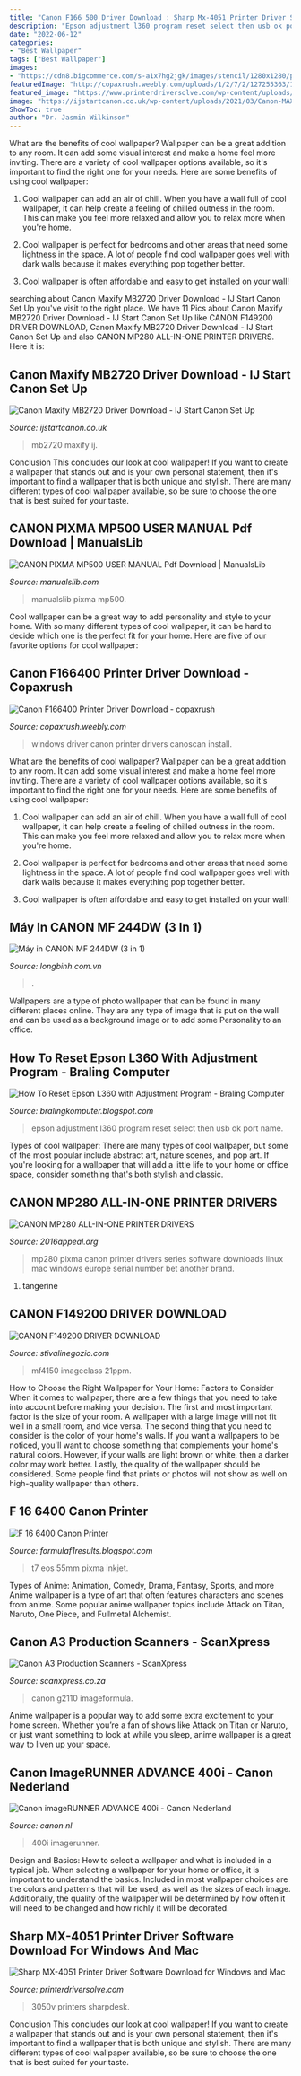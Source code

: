 ```yaml
---
title: "Canon F166 500 Driver Download : Sharp Mx-4051 Printer Driver Software Download For Windows And Mac"
description: "Epson adjustment l360 program reset select then usb ok port name"
date: "2022-06-12"
categories:
- "Best Wallpaper"
tags: ["Best Wallpaper"]
images:
- "https://cdn8.bigcommerce.com/s-a1x7hg2jgk/images/stencil/1280x1280/products/42080/201977/canon-f149200-mf4150-imageclass-super-g4-laser-all-in-one-printer-21ppm-2.1297__66940.1490308129.jpg?cu003d2?imbypassu003don"
featuredImage: "http://copaxrush.weebly.com/uploads/1/2/7/2/127255363/164418320_orig.png"
featured_image: "https://www.printerdriversolve.com/wp-content/uploads/2019/07/Sharp-MX-4051-Printer-Driver-Software-Download-for-Windows-and-Mac.png"
image: "https://ijstartcanon.co.uk/wp-content/uploads/2021/03/Canon-MAXIFY-MB2720-Drivers-Download-768x384.jpg"
ShowToc: true
author: "Dr. Jasmin Wilkinson"
---
```



What are the benefits of cool wallpaper?
Wallpaper can be a great addition to any room. It can add some visual interest and make a home feel more inviting. There are a variety of cool wallpaper options available, so it's important to find the right one for your needs. Here are some benefits of using cool wallpaper: 
1. Cool wallpaper can add an air of chill. When you have a wall full of cool wallpaper, it can help create a feeling of chilled outness in the room. This can make you feel more relaxed and allow you to relax more when you're home. 

2. Cool wallpaper is perfect for bedrooms and other areas that need some lightness in the space. A lot of people find cool wallpaper goes well with dark walls because it makes everything pop together better. 

3. Cool wallpaper is often affordable and easy to get installed on your wall!

	

		
searching about Canon Maxify MB2720 Driver Download - IJ Start Canon Set Up you've visit to the right place. We have 11 Pics about Canon Maxify MB2720 Driver Download - IJ Start Canon Set Up like CANON F149200 DRIVER DOWNLOAD, Canon Maxify MB2720 Driver Download - IJ Start Canon Set Up and also CANON MP280 ALL-IN-ONE PRINTER DRIVERS. Here it is:
		
    
## Canon Maxify MB2720 Driver Download - IJ Start Canon Set Up

<img loading=lazy src="https://ijstartcanon.co.uk/wp-content/uploads/2021/03/Canon-MAXIFY-MB2720-Drivers-Download-768x384.jpg" onerror="this.onerror=null;this.src='https://tse2.mm.bing.net/th?id=OIP.L-FlAP0W2vLvcazoFjUCrAHaDt&amp;pid=15.1';" alt="Canon Maxify MB2720 Driver Download - IJ Start Canon Set Up">

_Source: ijstartcanon.co.uk_

>mb2720 maxify ij. 

	

Conclusion
This concludes our look at cool wallpaper! If you want to create a wallpaper that stands out and is your own personal statement, then it's important to find a wallpaper that is both unique and stylish. There are many different types of cool wallpaper available, so be sure to choose the one that is best suited for your taste.

    
## CANON PIXMA MP500 USER MANUAL Pdf Download | ManualsLib

<img loading=lazy src="https://static-data2.manualslib.com/docimages/i3/72/7110/710962-canon/1-pixma-mp500.png" onerror="this.onerror=null;this.src='https://tse3.mm.bing.net/th?id=OIP.fY5Sxm8F9Fx1M1vyBV4KGwHaKk&amp;pid=15.1';" alt="CANON PIXMA MP500 USER MANUAL Pdf Download | ManualsLib">

_Source: manualslib.com_

>manualslib pixma mp500. 

	

Cool wallpaper can be a great way to add personality and style to your home. With so many different types of cool wallpaper, it can be hard to decide which one is the perfect fit for your home. Here are five of our favorite options for cool wallpaper: 

    
## Canon F166400 Printer Driver Download - Copaxrush

<img loading=lazy src="http://copaxrush.weebly.com/uploads/1/2/7/2/127255363/164418320_orig.png" onerror="this.onerror=null;this.src='https://tse2.mm.bing.net/th?id=OIP.ArGdki7a39--sEKbPkEbGQHaCn&amp;pid=15.1';" alt="Canon F166400 Printer Driver Download - copaxrush">

_Source: copaxrush.weebly.com_

>windows driver canon printer drivers canoscan install. 

	

What are the benefits of cool wallpaper?
Wallpaper can be a great addition to any room. It can add some visual interest and make a home feel more inviting. There are a variety of cool wallpaper options available, so it's important to find the right one for your needs. Here are some benefits of using cool wallpaper: 
1. Cool wallpaper can add an air of chill. When you have a wall full of cool wallpaper, it can help create a feeling of chilled outness in the room. This can make you feel more relaxed and allow you to relax more when you're home. 

2. Cool wallpaper is perfect for bedrooms and other areas that need some lightness in the space. A lot of people find cool wallpaper goes well with dark walls because it makes everything pop together better. 

3. Cool wallpaper is often affordable and easy to get installed on your wall!

    
## Máy In CANON MF 244DW (3 In 1)

<img loading=lazy src="https://longbinh.com.vn/images/detailed/58/Canon_MF_244DW_LONGBINH.jpg" onerror="this.onerror=null;this.src='https://tse3.mm.bing.net/th?id=OIP.fvYigWZ7WFjTXOY4DK3uJwHaHa&amp;pid=15.1';" alt="Máy in CANON MF 244DW (3 in 1)">

_Source: longbinh.com.vn_

>. 

	



Wallpapers are a type of photo wallpaper that can be found in many different places online. They are any type of image that is put on the wall and can be used as a background image or to add some Personality to an office.

    
## How To Reset Epson L360 With Adjustment Program - Braling Computer

<img loading=lazy src="https://4.bp.blogspot.com/-pLTKzssKSqg/WhbPF7vALCI/AAAAAAAAEbA/0cN_eTGi6DgTDNapO3CNFhrgisudDxWngCLcBGAs/s1600/Epson%2BL360-2.jpg" onerror="this.onerror=null;this.src='https://tse4.mm.bing.net/th?id=OIP.3TXi1uad1VEuWwXelqiMTQAAAA&amp;pid=15.1';" alt="How To Reset Epson L360 with Adjustment Program - Braling Computer">

_Source: bralingkomputer.blogspot.com_

>epson adjustment l360 program reset select then usb ok port name. 

	

Types of cool wallpaper:
There are many types of cool wallpaper, but some of the most popular include abstract art, nature scenes, and pop art. If you're looking for a wallpaper that will add a little life to your home or office space, consider something that's both stylish and classic.

    
## CANON MP280 ALL-IN-ONE PRINTER DRIVERS

<img loading=lazy src="https://images-na.ssl-images-amazon.com/images/I/51loaT2dayL._SL1238_.jpg" onerror="this.onerror=null;this.src='https://tse1.mm.bing.net/th?id=OIP.O4oS2Hx4ORHxsGycrWQTLgHaEW&amp;pid=15.1';" alt="CANON MP280 ALL-IN-ONE PRINTER DRIVERS">

_Source: 2016appeal.org_

>mp280 pixma canon printer drivers series software downloads linux mac windows europe serial number bet another brand. 

	

1. tangerine 

    
## CANON F149200 DRIVER DOWNLOAD

<img loading=lazy src="https://cdn8.bigcommerce.com/s-a1x7hg2jgk/images/stencil/1280x1280/products/42080/201977/canon-f149200-mf4150-imageclass-super-g4-laser-all-in-one-printer-21ppm-2.1297__66940.1490308129.jpg?cu003d2?imbypassu003don" onerror="this.onerror=null;this.src='https://tse1.mm.bing.net/th?id=OIP.eU51c69NplzpRnjfQvqX6AHaFj&amp;pid=15.1';" alt="CANON F149200 DRIVER DOWNLOAD">

_Source: stivalinegozio.com_

>mf4150 imageclass 21ppm. 

	

How to Choose the Right Wallpaper for Your Home: Factors to Consider
When it comes to wallpaper, there are a few things that you need to take into account before making your decision. The first and most important factor is the size of your room. A wallpaper with a large image will not fit well in a small room, and vice versa. 
The second thing that you need to consider is the color of your home's walls. If you want a wallpapers to be noticed, you'll want to choose something that complements your home's natural colors. However, if your walls are light brown or white, then a darker color may work better. 
Lastly, the quality of the wallpaper should be considered. Some people find that prints or photos will not show as well on high-quality wallpaper than others.

    
## F 16 6400 Canon Printer

<img loading=lazy src="https://cdn3.focuscamera.com/media/product/9d3/canon-eos-t7-dslr-camera-with-18-55mm-and-75-300mm-lens-and-pixma-pro-10-printer-kit-acant7l2pro10k-9a1.jpg" onerror="this.onerror=null;this.src='https://tse1.mm.bing.net/th?id=OIP.uDP5RAUW1xwIywG11q3QWgHaHa&amp;pid=15.1';" alt="F 16 6400 Canon Printer">

_Source: formulaf1results.blogspot.com_

>t7 eos 55mm pixma inkjet. 

	

Types of Anime: Animation, Comedy, Drama, Fantasy, Sports, and more
Anime wallpaper is a type of art that often features characters and scenes from anime. Some popular anime wallpaper topics include Attack on Titan, Naruto, One Piece, and Fullmetal Alchemist.

    
## Canon A3 Production Scanners - ScanXpress

<img loading=lazy src="https://www.scanxpress.co.za/uploads/1/1/7/1/11715732/canon-dr-g2110-web_orig.jpg" onerror="this.onerror=null;this.src='https://tse1.mm.bing.net/th?id=OIP.n-FbivY7rXyQ4AgdimsJSgHaE8&amp;pid=15.1';" alt="Canon A3 Production Scanners - ScanXpress">

_Source: scanxpress.co.za_

>canon g2110 imageformula. 

	

Anime wallpaper is a popular way to add some extra excitement to your home screen. Whether you’re a fan of shows like Attack on Titan or Naruto, or just want something to look at while you sleep, anime wallpaper is a great way to liven up your space.

    
## Canon ImageRUNNER ADVANCE 400i - Canon Nederland

<img loading=lazy src="https://www.canon.nl/media/imageRUNNER-400i_Angle2_tcm16-1035751.jpg" onerror="this.onerror=null;this.src='https://tse2.mm.bing.net/th?id=OIP.WED6qDH7UQxumucJJPEzswHaDt&amp;pid=15.1';" alt="Canon imageRUNNER ADVANCE 400i - Canon Nederland">

_Source: canon.nl_

>400i imagerunner. 

	

Design and Basics: How to select a wallpaper and what is included in a typical job.
When selecting a wallpaper for your home or office, it is important to understand the basics. Included in most wallpaper choices are the colors and patterns that will be used, as well as the sizes of each image. Additionally, the quality of the wallpaper will be determined by how often it will need to be changed and how richly it will be decorated.

    
## Sharp MX-4051 Printer Driver Software Download For Windows And Mac

<img loading=lazy src="https://www.printerdriversolve.com/wp-content/uploads/2019/07/Sharp-MX-4051-Printer-Driver-Software-Download-for-Windows-and-Mac.png" onerror="this.onerror=null;this.src='https://tse1.mm.bing.net/th?id=OIP.29Jx3C5DUuyeO4FnM3qxUAHaHa&amp;pid=15.1';" alt="Sharp MX-4051 Printer Driver Software Download for Windows and Mac">

_Source: printerdriversolve.com_

>3050v printers sharpdesk. 

	

Conclusion
This concludes our look at cool wallpaper! If you want to create a wallpaper that stands out and is your own personal statement, then it's important to find a wallpaper that is both unique and stylish. There are many different types of cool wallpaper available, so be sure to choose the one that is best suited for your taste.

